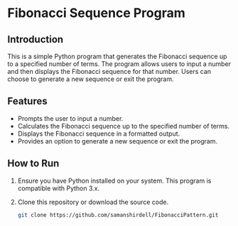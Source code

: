 # Fibonacci Sequence Program

## Introduction

This is a simple Python program that generates the Fibonacci sequence up to a specified number of terms. The program allows users to input a number and then displays the Fibonacci sequence for that number. Users can choose to generate a new sequence or exit the program.

## Features

- Prompts the user to input a number.
- Calculates the Fibonacci sequence up to the specified number of terms.
- Displays the Fibonacci sequence in a formatted output.
- Provides an option to generate a new sequence or exit the program.

## How to Run

1. Ensure you have Python installed on your system. This program is compatible with Python 3.x.

2. Clone this repository or download the source code.

   ```bash
   git clone https://github.com/samanshirdell/FibonacciPattern.git
